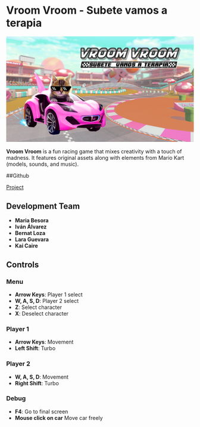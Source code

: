# Vroom Vroom - Subete vamos a terapia

![Menu](https://github.com/Ivalpe/ProjectRacing/blob/main/Assets/Main%20Menu/title%20screen.png)

**Vroom Vroom** is a fun racing game that mixes creativity with a touch of madness. It features original assets along with elements from Mario Kart (models, sounds, and music).

##Github

[Project](https://github.com/Ivalpe/ProjectRacing--VroomVroom-Subete-vamos-a-terapia)


## Development Team

- **Maria Besora**  
- **Iván Álvarez**  
- **Bernat Loza**  
- **Lara Guevara**  
- **Kai Caire**  

## Controls  

### Menu
- **Arrow Keys**: Player 1 select
- **W, A, S, D**: Player 2 select
- **Z**: Select character
- **X**: Deselect character

### Player 1  
- **Arrow Keys**: Movement  
- **Left Shift**: Turbo  

### Player 2  
- **W, A, S, D**: Movement  
- **Right Shift**: Turbo  

### Debug
- **F4**: Go to final screen
- **Mouse click on car** Move car freely
